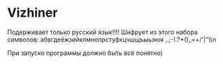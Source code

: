 # Vizhiner

Подерживает только русский язык!!!!
Шифрует из этого набора символов: абвгдеёжзийклмнопрстуфхцчшщъыьэюя ,.;-!:?*()_=+/'|\"\\\n

При запуске программы должно быть всё понятно)

